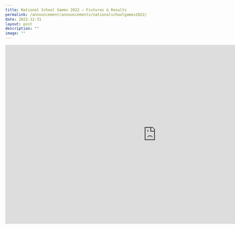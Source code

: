 ```yaml
---
title: National School Games 2022 – Fixtures & Results
permalink: /announcement/announcements/nationalschoolgames2022/
date: 2022-12-31
layout: post
description: ""
image: ""
---
```

<iframe allowfullscreen="true" height="569" width="960" frameborder="0" src="https://docs.google.com/presentation/d/e/2PACX-1vQvTbU3u82gKhkl5_TTgIKbfFEQctl4aSVfJ72lcKBfR3zl03AxYhITeaJpiKfUojajsCOxOt-WJl-U/embed?start=false&amp;loop=true&amp;delayms=60000"></iframe>